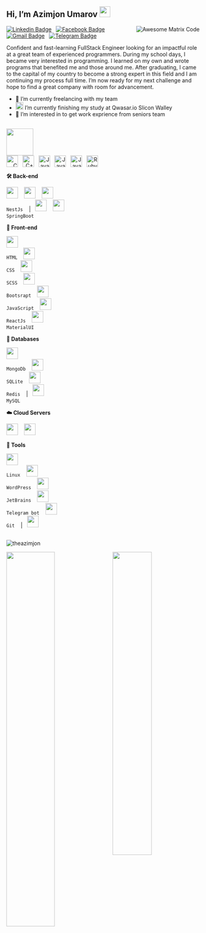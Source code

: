 ## Hi, I’m Azimjon Umarov  <img src="https://media.giphy.com/media/hvRJCLFzcasrR4ia7z/giphy.gif" width="28px" height="28px" />


<img src = 'https://github.com/MarikIshtar007/MarikIshtar007/blob/master/images/matrix.gif' alt = 'Awesome Matrix Code' align='right' />

[![Linkedin Badge](https://img.shields.io/badge/-theazimjon-blue?style=flat-square&logo=Linkedin&logoColor=white&link=https://www.linkedin.com/in/theazimjon/)](https://www.linkedin.com/in/theazimjon/) &nbsp;
[![Facebook Badge](https://img.shields.io/badge/-theazimj0n-purple?style=flat-square&logo=facebook&logoColor=white&link=https://www.facebook.com/TheAzimj0n)](https://instagram.com/theazimjon) &nbsp;
[![Gmail Badge](https://img.shields.io/badge/-theazimjon@gmail.com-c14438?style=flat-square&logo=Gmail&logoColor=white&link=mailto:theazimjon@gmail.com)](mailto:theazimjon@gmail.com) &nbsp;
[![Telegram Badge](https://img.shields.io/badge/-theazimj0n-blue?style=flat-square&logo=Telegram&logoColor=blue&link=https://t.me/theazimj0n)](https://t.me/theazimj0n)


Confident and fast-learning FullStack Engineer looking for an impactful role at a great team of experienced programmers. During my
school days, I became very interested in programming. I learned on my own and wrote programs that benefited me and those around me.
After graduating, I came to the capital of my country to become a strong expert in this field and I am continuing my process full time. I’m now ready for my next challenge and hope to find a great company with room for advancement.

- 🌱 I’m currently freelancing with my team
- <span><img alt='Qwasar Silicon Valley Logo' src='https://storage.googleapis.com/qwasar-public/qwasar-logo_50x50.png' width='20px'></span>
 I’m currently finishing my study at Qwasar.io Slicon Walley 
- 👀 I’m interested in to get work exprience from seniors team 

##
<img height="70" src="https://upload.wikimedia.org/wikipedia/commons/thumb/9/94/MERN-logo.png/640px-MERN-logo.png" align='center'  />
<div style="display: flex;" align="right" >
  <img height="30" src="https://upload.wikimedia.org/wikipedia/commons/thumb/1/18/C_Programming_Language.svg/695px-C_Programming_Language.svg.png" alt="C"    />&nbsp; &nbsp;
  <img height="30" src="https://upload.wikimedia.org/wikipedia/commons/thumb/1/18/ISO_C%2B%2B_Logo.svg/1822px-ISO_C%2B%2B_Logo.svg.png" alt="C++" />&nbsp;    &nbsp;
  <img height="30" src="https://cdn.worldvectorlogo.com/logos/javascript-1.svg" alt="JavaScript" />&nbsp; &nbsp;
   <img height="30" src="https://upload.wikimedia.org/wikipedia/commons/thumb/2/27/PHP-logo.svg/2560px-PHP-logo.svg.png" alt="JavaScript" />&nbsp; &nbsp;
  <img height="30" src="https://www.vectorlogo.zone/logos/java/java-icon.svg" alt="Java" />&nbsp; &nbsp;
  <img height="30" src="https://upload.wikimedia.org/wikipedia/commons/thumb/7/73/Ruby_logo.svg/1024px-Ruby_logo.svg.png" alt="Ruby" />&nbsp; &nbsp;
</div>

**🛠 Back-end**

<code><img height="30" src="https://raw.githubusercontent.com/dereknguyen269/dereknguyen269/master/images/nodejs.png"></code>&nbsp; &nbsp;
<code><img height="30" src="https://upload.wikimedia.org/wikipedia/commons/6/64/Expressjs.png"></code>&nbsp; &nbsp;
<code><img height="30" src="https://seeklogo.com/images/N/nestjs-logo-09342F76C0-seeklogo.com.png" > NestJs</code>&nbsp; &nbsp; | &nbsp;
<code><img height="30" src="https://upload.wikimedia.org/wikipedia/commons/thumb/6/62/Ruby_On_Rails_Logo.svg/822px-Ruby_On_Rails_Logo.svg.png?20170116014735" ></code>&nbsp; &nbsp;
<code><img height="30" src="https://seeklogo.com/images/S/spring-logo-9A2BC78AAF-seeklogo.com.png" > SpringBoot</code>&nbsp; &nbsp;

**🌳 Front-end**

<code><img height="30" src="https://icon-library.com/images/html5-icon/html5-icon-13.jpg"> HTML</code>&nbsp; &nbsp;
<code><img height="30" src="https://seeklogo.com/images/C/css-3-logo-023C1A7171-seeklogo.com.png"> CSS</code>&nbsp; &nbsp;
<code><img height="30" src="https://camo.githubusercontent.com/c38bf4a44750bd9b576a2259a5074dd277d63f0a412b5b1f31f54e516711ef5b/687474703a2f2f736173732d6c616e672e636f6d2f6173736574732f696d672f7374796c6567756964652f7365616c2d636f6c6f722d61656630333534632e706e67"> SCSS</code>&nbsp; &nbsp;
<code><img height="30" src="https://brandlogos.net/wp-content/uploads/2021/09/bootstrap-logo.png"> Bootsrapt</code>&nbsp; &nbsp;
<code><img height="30" src="https://cdn.worldvectorlogo.com/logos/javascript-1.svg"> JavaScript</code>&nbsp; &nbsp;
<code><img height="30" src="https://cdn.worldvectorlogo.com/logos/react-2.svg"> ReactJs</code>&nbsp; &nbsp;
<code><img height="30" src="https://www.freelogovectors.net/svg12/mui-logo-freelogovectors.net.svg"> MaterialUI</code>&nbsp; &nbsp;

**💽 Databases**

<code><img height="30" src="https://www.svgrepo.com/show/331488/mongodb.svg"> MongoDb</code>&nbsp; &nbsp;
<code><img height="30" src="https://upload.wikimedia.org/wikipedia/commons/thumb/9/97/Sqlite-square-icon.svg/2048px-Sqlite-square-icon.svg.png"> SQLite</code>&nbsp; &nbsp;
<code><img height="30" src="https://www.svgrepo.com/show/303460/redis-logo.svg"> Redis</code>&nbsp; &nbsp; | &nbsp;
<code><img height="30" src="https://cdn-icons-png.flaticon.com/512/5968/5968254.png"> MySQL</code>&nbsp; &nbsp;

**☁️ Cloud Servers**

<code><img height="30" src="https://raw.githubusercontent.com/dereknguyen269/dereknguyen269/master/images/aws.png"></code>&nbsp; &nbsp;
<code><img height="30" src="https://seeklogo.com/images/G/google-cloud-logo-ADE788217F-seeklogo.com.png"></code>

**🧰 Tools**

<code><img height="30" src="https://upload.wikimedia.org/wikipedia/commons/thumb/a/ab/Logo-ubuntu_cof-orange-hex.svg/1024px-Logo-ubuntu_cof-orange-hex.svg.png"> Linux</code>&nbsp; &nbsp;
<code><img height="30" src="https://seeklogo.com/images/W/wordpress-logo-24439D45A6-seeklogo.com.png"> WordPress</code>&nbsp; &nbsp;
<code><img height="30" src="https://upload.wikimedia.org/wikipedia/commons/thumb/c/c0/WebStorm_Icon.svg/1200px-WebStorm_Icon.svg.png"> JetBrains</code>&nbsp; &nbsp;
<code><img height="30" src="https://flowxo.com/wp-content/uploads/2021/03/Telegram-Logo-512x512.png"> Telegram bot</code>&nbsp; &nbsp;
<code><img height="30" src="https://seeklogo.com/images/G/git-bash-logo-B6475E8359-seeklogo.com.png"> Git</code>&nbsp; &nbsp;  | &nbsp;
<code><img height="30" src="https://miro.medium.com/max/672/0*I86u-SR620EEnM-X.png"></code>&nbsp; &nbsp;

##

<p> <img src="https://komarev.com/ghpvc/?username=theazimjon&label=Profile%20views&color=0e75b6&style=flat" alt="theazimjon" /> </p>


<div>
    <img src="https://github-readme-streak-stats.herokuapp.com?user=theazimjon&theme=dark&hide_border=true" width="50%"/>
    <img align="right"  src="https://github-readme-stats.vercel.app/api?username=theazimjon&show_icons=true&theme=dark&hide_border=true" width="45%" /> 
    <!-- <img src="https://github-readme-stats.vercel.app/api/top-langs/?username=theazimjon&layout=compact&show_icons=true&title_color=ffffff&icon_color=34abeb&text_color=daf7dc&bg_color=151515&hide_border=true" /> -->
<div>
